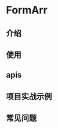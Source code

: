 # FormArr

## 介绍
<!-- 请在此处介绍你的组件 -->

## 使用
<!-- 如何安装，引入，使用你的组件 -->
<!-- 一个例子 -->
<!--
`tnpm install @ali/uniform-react-components --save`  
`import {fetch, fetchJsonp, setUrlSearchParams, setFormData} from '@ali/uniform-react-components/lib/UniFetch/index';` -->


## apis
<!-- 组件接口列表 react 组件列出组件属性列表-->


## 项目实战示例
<!-- 可以给出你的 index.test.js 中的代码 -->


## 常见问题
